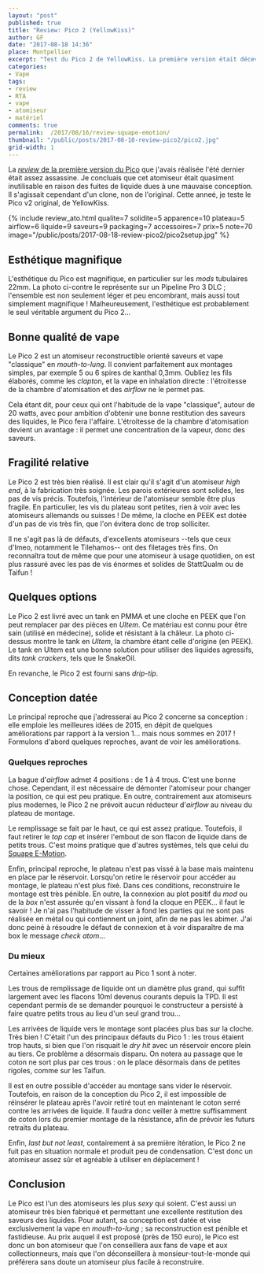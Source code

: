 ```yaml
---
layout: "post"
published: true
title: "Review: Pico 2 (YellowKiss)"
author: GF
date: "2017-08-18 14:36"
place: Montpellier
excerpt: "Test du Pico 2 de YellowKiss. La première version était décevante, n'ayant pour elle que son esthétique. Qu'en est-il de cette seconde itération ? Une amélioration est certes perceptible mais le bilan, on le verra, est mitigé."
categories:
- Vape
tags:
- review
- RTA
- vape
- atomiseur
- matériel
comments: true
permalink:  /2017/08/16/review-squape-emotion/
thumbnail: "/public/posts/2017-08-18-review-pico2/pico2.jpg"
grid-width: 1
---
```


La [_review_ de la première version du Pico](/2016/08/04/review-pico/) que j'avais réalisée l'été dernier était assez assassine. Je concluais que cet atomiseur était quasiment inutilisable en raison des fuites de liquide dues à une mauvaise conception. Il s'agissait cependant d'un clone, non de l'original. Cette anneé, je teste le Pico v2 original, de YellowKiss.

{% include review_ato.html qualite=7 solidite=5 apparence=10 plateau=5 airflow=6 liquide=9 saveurs=9 packaging=7 accessoires=7 prix=5 note=70 image="/public/posts/2017-08-18-review-pico2/pico2setup.jpg" %}

## Esthétique magnifique

L'esthétique du Pico est magnifique, en particulier sur les _mods_ tubulaires 22mm. La photo ci-contre le représente sur un Pipeline Pro 3 DLC ; l'ensemble est non seulement léger et peu encombrant, mais aussi tout simplement magnifique ! Malheureusement, l'esthétique est probablement le seul véritable argument du Pico 2...

<!--
![](/public/posts/2017-08-18-review-pico2/pico2setup.jpg)
-->

## Bonne qualité de vape

Le Pico 2 est un atomiseur reconstructible orienté saveurs et vape "classique" en _mouth-to-lung_. Il convient parfaitement aux montages simples, par exemple 5 ou 6 spires de kanthal 0,3mm. Oubliez les fils élaborés, comme les _clapton_, et la vape en inhalation directe : l'étroitesse de la chambre d'atomisation et des _airflow_ ne le permet pas.

Cela étant dit, pour ceux qui ont l'habitude de la vape "classique", autour de 20 watts, avec pour ambition d'obtenir une bonne restitution des saveurs des liquides, le Pico fera l'affaire. L'étroitesse de la chambre d'atomisation devient un avantage : il permet une concentration de la vapeur, donc des saveurs.

## Fragilité relative

Le Pico 2 est très bien réalisé. Il est clair qu'il s'agit d'un atomiseur _high end_, à la fabrication très soignée. Les parois extérieures sont solides, les pas de vis précis. Toutefois, l'intérieur de l'atomiseur semble être plus fragile. En particulier, les vis du plateau sont petites, rien à voir avec les atomiseurs allemands ou suisses ! De même, la cloche en PEEK est dotée d'un pas de vis très fin, que l'on évitera donc de trop solliciter. 

Il ne s'agit pas là de défauts, d'excellents atomiseurs --tels que ceux d'Imeo, notamment le Tilehamos-- ont des filetages très fins. On reconnaîtra tout de même que pour une atomiseur à usage quotidien, on est plus rassuré avec les pas de vis énormes et solides de StattQualm ou de Taifun !

## Quelques options

Le Pico 2 est livré avec un tank en PMMA et une cloche en PEEK que l'on peut remplacer par des pièces en _Ultem_. Ce matériau est connu pour être sain (utilisé en médecine), solide et résistant à la châleur. La photo ci-dessus montre le tank en _Ultem_, la chambre étant celle d'origine (en PEEK). Le tank en Ultem est une bonne solution pour utiliser des liquides agressifs, dits _tank crackers_, tels que le SnakeOil.

En revanche, le Pico 2 est fourni sans _drip-tip_.

## Conception datée

Le principal reproche que j'adresserai au Pico 2 concerne sa conception : elle emploie les meilleures idées de 2015, en dépit de quelques améliorations par rapport à la version 1... mais nous sommes en 2017 ! Formulons d'abord quelques reproches, avant de voir les améliorations.

### Quelques reproches

La bague d'_airflow_ admet 4 positions : de 1 à 4 trous. C'est une bonne chose. Cependant, il est nécessaire de démonter l'atomiseur pour changer la position, ce qui est peu pratique. En outre, contrairement aux atomiseurs plus modernes, le Pico 2 ne prévoit aucun réducteur d'_airflow_ au niveau du plateau de montage.

Le remplissage se fait par le haut, ce qui est assez pratique. Toutefois, il faut retirer le _top cap_ et insérer l'embout de son flacon de liquide dans de petits trous. C'est moins pratique que d'autres systèmes, tels que celui du [Squape E-Motion](/2017/08/16/review-squape-emotion/).

Enfin, principal reproche, le plateau n'est pas vissé à la base mais maintenu en place par le réservoir. Lorsqu'on retire le réservoir pour accéder au montage, le plateau n'est plus fixé. Dans ces conditions, reconstruire le montage est très pénible. En outre, la connexion au plot positif du _mod_ ou de la _box_ n'est assurée qu'en vissant à fond la cloque en PEEK... il faut le savoir ! Je n'ai pas l'habitude de visser à fond les parties qui ne sont pas réalisée en métal ou qui contiennent un joint, afin de ne pas les abimer. J'ai donc peiné à résoudre le défaut de connexion et à voir disparaître de ma box le message _check atom_...

### Du mieux

Certaines améliorations par rapport au Pico 1 sont à noter. 

Les trous de remplissage de liquide ont un diamètre plus grand, qui suffit largement avec les flacons 10ml devenus courants depuis la TPD. Il est cependant permis de se demander pourquoi le constructeur a persisté à faire quatre petits trous au lieu d'un seul grand trou...

Les arrivées de liquide vers le montage sont placées plus bas sur la cloche. Très bien ! C'était l'un des principaux défauts du Pico 1 : les trous étaient trop hauts, si bien que l'on risquait le _dry hit_ avec un réservoir encore plein au tiers. Ce problème a désormais disparu. On notera au passage que le coton ne sort plus par ces trous : on le place désormais dans de petites rigoles, comme sur les Taifun.

Il est en outre possible d'accéder au montage sans vider le réservoir. Toutefois, en raison de la conception du Pico 2, il est impossible de réinsérer le plateau après l'avoir retiré tout en maintenant le coton serré contre les arrivées de liquide. Il faudra donc veiller à mettre suffisamment de coton lors du premier montage de la résistance, afin de prévoir les futurs retraits du plateau.

Enfin, _last but not least_, contairement à sa première itération, le Pico 2 ne fuit pas en situation normale et produit peu de condensation. C'est donc un atomiseur assez sûr et agréable à utiliser en déplacement ! 

## Conclusion

Le Pico est l'un des atomiseurs les plus _sexy_ qui soient. C'est aussi un atomiseur très bien fabriqué et permettant une excellente restitution des saveurs des liquides. Pour autant, sa conception est datée et vise exclusivement la vape en _mouth-to-lung_ ; sa reconstruction est pénible et fastidieuse. Au prix auquel il est proposé (près de 150 euro), le Pico est donc un bon atomiseur que l'on conseillera aux fans de vape et aux collectionneurs, mais que l'on déconseillera à monsieur-tout-le-monde qui préférera sans doute un atomiseur plus facile à reconstruire.






